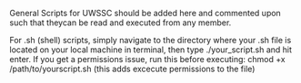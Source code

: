 General Scripts for UWSSC should be added here and commented upon such that theycan be read and executed from any member.

For .sh (shell) scripts, simply navigate to the directory where your .sh file is located on your local machine in terminal, then type ./your_script.sh and hit enter.
If you get a permissions issue, run this before executing: chmod +x /path/to/yourscript.sh     (this adds excecute permissions to the file)
